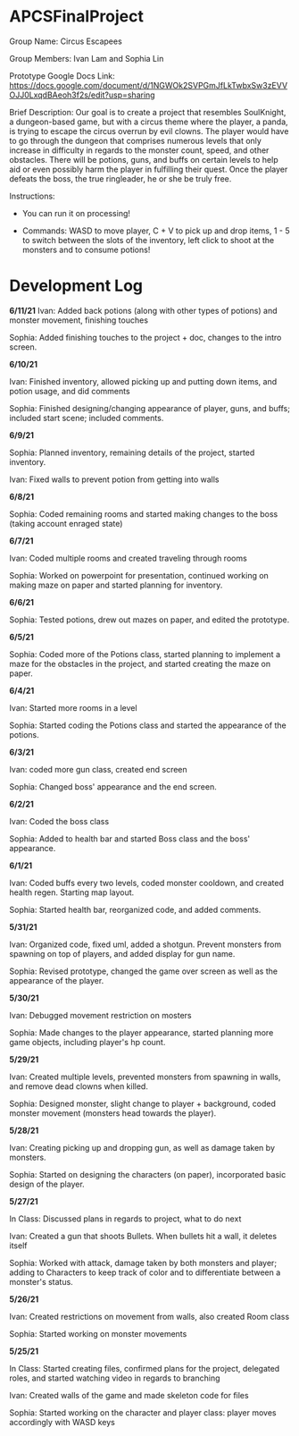 # APCSFinalProject

Group Name: Circus Escapees

Group Members: Ivan Lam and Sophia Lin

Prototype Google Docs Link: https://docs.google.com/document/d/1NGWOk2SVPGmJfLkTwbxSw3zEVVOJJ0LxqdBAeoh3f2s/edit?usp=sharing

Brief Description:
Our goal is to create a project that resembles SoulKnight, a dungeon-based game, but with a circus theme where the player, a panda, is trying to escape the circus overrun by evil clowns. The player would have to go through the dungeon that comprises numerous levels that only increase in difficulty in regards to the monster count, speed, and other obstacles. There will be potions, guns, and buffs on certain levels to help aid or even possibly harm the player in fulfilling their quest. Once the player defeats the boss, the true ringleader, he or she be truly free.

Instructions:
- You can run it on processing! 

- Commands: WASD to move player, C + V to pick up and drop items, 1 - 5 to switch between the slots of the inventory, left click to shoot at the monsters and to consume potions!


# Development Log
**6/11/21**
Ivan: Added back potions (along with other types of potions) and monster movement, finishing touches

Sophia: Added finishing touches to the project + doc, changes to the intro screen.

**6/10/21**

Ivan: Finished inventory, allowed picking up and putting down items, and potion usage, and did comments

Sophia: Finished designing/changing appearance of player, guns, and buffs; included start scene; included comments.

**6/9/21**

Sophia: Planned inventory, remaining details of the project, started inventory.

Ivan: Fixed walls to prevent potion from getting into walls

**6/8/21**

Sophia: Coded remaining rooms and started making changes to the boss (taking account enraged state)

**6/7/21**

Ivan: Coded multiple rooms and created traveling through rooms

Sophia: Worked on powerpoint for presentation, continued working on making maze on paper and started planning for inventory.

**6/6/21**

Sophia: Tested potions, drew out mazes on paper, and edited the prototype.

**6/5/21**

Sophia: Coded more of the Potions class, started planning to implement a maze for the obstacles in the project, and started creating the maze on paper.

**6/4/21**

Ivan: Started more rooms in a level

Sophia: Started coding the Potions class and started the appearance of the potions.

**6/3/21**

Ivan: coded more gun class, created end screen 

Sophia: Changed boss' appearance and the end screen.

**6/2/21**

Ivan: Coded the boss class

Sophia: Added to health bar and started Boss class and the boss' appearance.

**6/1/21**

Ivan: Coded buffs every two levels, coded monster cooldown, and created health regen. Starting map layout.

Sophia: Started health bar, reorganized code, and added comments.

**5/31/21**

Ivan: Organized code, fixed uml, added a shotgun. Prevent monsters from spawning on top of players, and added display for gun name.

Sophia: Revised prototype, changed the game over screen as well as the appearance of the player.

**5/30/21**

Ivan: Debugged movement restriction on mosters

Sophia: Made changes to the player appearance, started planning more game objects, including player's hp count.

**5/29/21** 

Ivan: Created multiple levels, prevented monsters from spawning in walls, and remove dead clowns when killed.

Sophia: Designed monster, slight change to player + background, coded monster movement (monsters head towards the player).

**5/28/21**

Ivan: Creating picking up and dropping gun, as well as damage taken by monsters.

Sophia: Started on designing the characters (on paper), incorporated basic design of the player.

**5/27/21**

In Class: Discussed plans in regards to project, what to do next

Ivan: Created a gun that shoots Bullets. When bullets hit a wall, it deletes itself

Sophia: Worked with attack, damage taken by both monsters and player; adding to Characters to keep track of color and to differentiate between a monster's status.

**5/26/21**

Ivan: Created restrictions on movement from walls, also created Room class

Sophia: Started working on monster movements

**5/25/21**

In Class: Started creating files, confirmed plans for the project, delegated roles, and started watching video in regards to branching

Ivan: Created walls of the game and made skeleton code for files

Sophia: Started working on the character and player class: player moves accordingly with WASD keys


